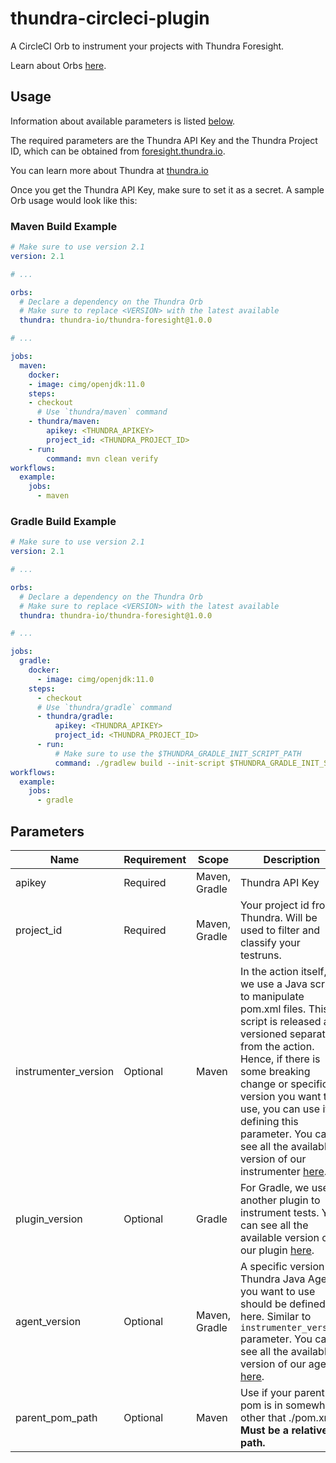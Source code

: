 # thundra-circleci-plugin

A CircleCI Orb to instrument your projects with Thundra Foresight.

Learn about Orbs [here](https://circleci.com/orbs/).
## Usage

Information about available parameters is listed [below](#parameters).

The required parameters are the Thundra API Key and the Thundra Project ID, which can be obtained from [foresight.thundra.io](https://foresight.thundra.io/).

You can learn more about Thundra at [thundra.io](https://thundra.io)

Once you get the Thundra API Key, make sure to set it as a secret. A sample Orb usage would look like this:

### Maven Build Example

```yaml
# Make sure to use version 2.1
version: 2.1

# ...

orbs:
  # Declare a dependency on the Thundra Orb
  # Make sure to replace <VERSION> with the latest available
  thundra: thundra-io/thundra-foresight@1.0.0

# ...

jobs:
  maven:
    docker:
    - image: cimg/openjdk:11.0
    steps:
    - checkout
      # Use `thundra/maven` command
    - thundra/maven:
        apikey: <THUNDRA_APIKEY>
        project_id: <THUNDRA_PROJECT_ID>
    - run:
        command: mvn clean verify
workflows:
  example:
    jobs:
      - maven
```

### Gradle Build Example

```yaml
# Make sure to use version 2.1
version: 2.1

# ...

orbs:
  # Declare a dependency on the Thundra Orb
  # Make sure to replace <VERSION> with the latest available
  thundra: thundra-io/thundra-foresight@1.0.0

# ...

jobs:
  gradle:
    docker:
      - image: cimg/openjdk:11.0
    steps:
      - checkout
      # Use `thundra/gradle` command
      - thundra/gradle:
          apikey: <THUNDRA_APIKEY>
          project_id: <THUNDRA_PROJECT_ID>
      - run:
          # Make sure to use the $THUNDRA_GRADLE_INIT_SCRIPT_PATH
          command: ./gradlew build --init-script $THUNDRA_GRADLE_INIT_SCRIPT_PATH
workflows:
  example:
    jobs:
      - gradle
```

## Parameters

| Name                  | Requirement       | Scope         | Description
| ---                   | ---               | ---           | ---
| apikey                | Required          | Maven, Gradle | Thundra API Key
| project_id            | Required          | Maven, Gradle | Your project id from Thundra. Will be used to filter and classify your testruns.
| instrumenter_version  | Optional          | Maven         | In the action itself, we use a Java script to manipulate pom.xml files. This script is released and versioned separately from the action. Hence, if there is some breaking change or specific version you want to use, you can use it by defining this parameter. You can see all the available version of our instrumenter [here](https://search.maven.org/artifact/io.thundra.plugin/thundra-agent-maven-test-instrumentation).
| plugin_version        | Optional          | Gradle         | For Gradle, we use another plugin to instrument tests. You can see all the available version of our plugin [here](https://search.maven.org/artifact/io.thundra.plugin/thundra-gradle-test-plugin).
| agent_version         | Optional          | Maven, Gradle  | A specific version Thundra Java Agent you want to use should be defined here. Similar to `instrumenter_version` parameter. You can see all the available version of our agent [here](https://repo.thundra.io/service/local/repositories/thundra-releases/content/io/thundra/agent/thundra-agent-bootstrap/maven-metadata.xml).
| parent_pom_path       | Optional          | Maven          | Use if your parent pom is in somewhere other that ./pom.xml. **Must be a relative path.**
